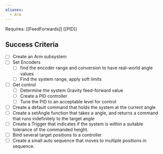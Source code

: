 ```yaml
---
aliases:
  - Arm
---
```


Requires:
[[FeedForwards]]
[[PID]]

## Success Criteria
- [ ] Create an Arm subsystem
- [ ] Set Encoders
	- [ ] find the encoder range and conversion to have real-world angle values
	- [ ] Find the system range, apply soft limits
- [ ] Get control
	- [ ] Determine the system Gravity feed-forward value
	- [ ] Create a PID controller
	- [ ] Tune the PID to an acceptable level for control
- [ ] Create a default command that holds the system at the current angle
- [ ] Create a setAngle function that takes a angle, and returns a command that runs indefinitely to the target angle
- [ ] Create a Trigger that indicates if the system is within a suitable tolerance of the commanded height.
- [ ] Bind several target positions to a controller
- [ ] Create a small auto sequence that moves to multiple positions in sequence.